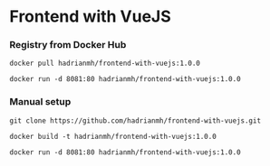 # Frontend with VueJS

### Registry from Docker Hub
```
docker pull hadrianmh/frontend-with-vuejs:1.0.0
```

```
docker run -d 8081:80 hadrianmh/frontend-with-vuejs:1.0.0
```

### Manual setup
```
git clone https://github.com/hadrianmh/frontend-with-vuejs.git
```

```
docker build -t hadrianmh/frontend-with-vuejs:1.0.0
```

```
docker run -d 8081:80 hadrianmh/frontend-with-vuejs:1.0.0
```
